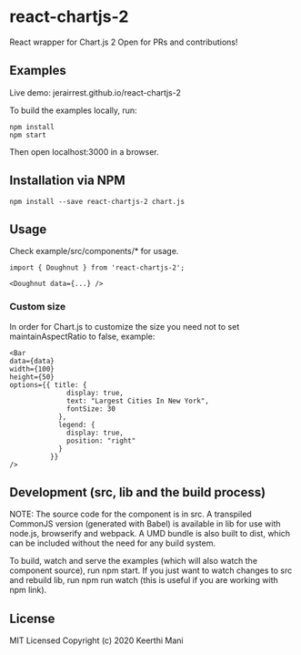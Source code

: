 # react-chartjs-2

React wrapper for Chart.js 2 Open for PRs and contributions!

## Examples

Live demo: jerairrest.github.io/react-chartjs-2

To build the examples locally, run:

```
npm install
npm start
```

Then open localhost:3000 in a browser.

## Installation via NPM

```
npm install --save react-chartjs-2 chart.js
```

## Usage

Check example/src/components/\* for usage.

```
import { Doughnut } from 'react-chartjs-2';

<Doughnut data={...} />
```

### Custom size

In order for Chart.js to customize the size you need not to set maintainAspectRatio to false, example:

```
<Bar
data={data}
width={100}
height={50}
options={{ title: {
              display: true,
              text: "Largest Cities In New York",
              fontSize: 30
            },
            legend: {
              display: true,
              position: "right"
            }
          }}
/>
```

## Development (src, lib and the build process)

NOTE: The source code for the component is in src. A transpiled CommonJS version (generated with Babel) is available in lib for use with node.js, browserify and webpack. A UMD bundle is also built to dist, which can be included without the need for any build system.

To build, watch and serve the examples (which will also watch the component source), run npm start. If you just want to watch changes to src and rebuild lib, run npm run watch (this is useful if you are working with npm link).

## License

MIT Licensed Copyright (c) 2020 Keerthi Mani

